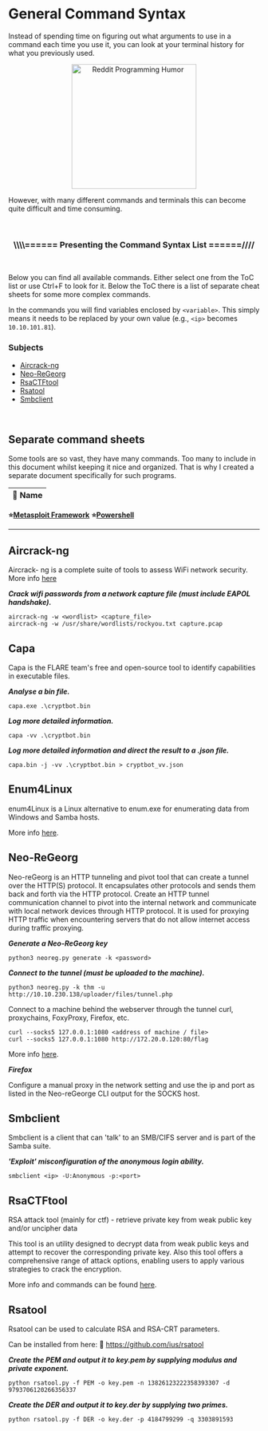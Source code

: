 # General Command Syntax

Instead of spending time on figuring out what arguments to use in a command each time you use it, you can look at your terminal history for what you previously used. 

<p align="center"><img alt="Reddit Programming Humor" src="https://i.redd.it/r6dfmrd3rh711.png" width="250" /></p>

However, with many different commands and terminals this can become quite difficult and time consuming. 

</br>

<h3><p align="center">\\\\====== Presenting the Command Syntax List ======////</p></h3>

</br>

Below you can find all available commands. Either select one from the ToC list or use Ctrl+F to look for it. Below the ToC there is a list of separate cheat sheets for some more complex commands.

In the commands you will find variables enclosed by `<variable>`. This simply means it needs to be replaced by your own value (e.g., `<ip>` becomes `10.10.101.81`).

### Subjects

- [Aircrack-ng](#aircrack-ng)
- [Neo-ReGeorg](#neo-regeorg)
- [RsaCTFtool](#rsactftool)
- [Rsatool](#rsatool)
- [Smbclient](#smbclient)

<br>

## Separate command sheets

Some tools are so vast, they have many commands. Too many to include in this document whilst keeping it nice and organized. That is why I created a separate document specifically for such programs. 

🔰 Name |
-- | 
**⭐[Metasploit Framework](commands/metasploit.md)**
**⭐[Powershell](commands/powershell.md)**
****

## Aircrack-ng

Aircrack- ng is a complete suite of tools to assess WiFi network security. More info [here](https://www.aircrack-ng.org/)

**_Crack wifi passwords from a network capture file (must include EAPOL handshake)._**

```console
aircrack-ng -w <wordlist> <capture_file>
aircrack-ng -w /usr/share/wordlists/rockyou.txt capture.pcap
```

## Capa

Capa is the FLARE team's free and open-source tool to identify capabilities in executable files.

**_Analyse a bin file._**

```console
capa.exe .\cryptbot.bin
```

**_Log more detailed information._**

```console
capa -vv .\cryptbot.bin
```

**_Log more detailed information and direct the result to a .json file._**

```console
capa.bin -j -vv .\cryptbot.bin > cryptbot_vv.json
```

## Enum4Linux

enum4Linux is a Linux alternative to enum.exe for enumerating data from Windows and Samba hosts.

More info [here](https://github.com/CiscoCXSecurity/enum4linux).

## Neo-ReGeorg

Neo-reGeorg is an HTTP tunneling and pivot tool that can create a tunnel over the HTTP(S) protocol. It encapsulates other protocols and sends them back and forth via the HTTP protocol. Create an HTTP tunnel communication channel to pivot into the internal network and communicate with local network devices through HTTP protocol. It is used for proxying HTTP traffic when encountering servers that do not allow internet access during traffic proxying.

**_Generate a Neo-ReGeorg key_**

```console
python3 neoreg.py generate -k <password> 
```

**_Connect to the tunnel (must be uploaded to the machine)._**

```console
python3 neoreg.py -k thm -u http://10.10.230.138/uploader/files/tunnel.php
```

Connect to a machine behind the webserver through the tunnel curl, proxychains, FoxyProxy, Firefox, etc.

```console
curl --socks5 127.0.0.1:1080 <address of machine / file>
curl --socks5 127.0.0.1:1080 http://172.20.0.120:80/flag
```

More info [here](https://github.com/L-codes/Neo-reGeorg/blob/master/README-en.md).

**_Firefox_**

Configure a manual proxy in the network setting and use the ip and port as listed in the Neo-reGeorge CLI output for the SOCKS host.

## Smbclient

Smbclient is a client that can 'talk' to an SMB/CIFS server and is part of the Samba suite.

**_'Exploit' misconfiguration of the anonymous login ability._**

```console
smbclient <ip> -U:Anonymous -p:<port>
```

## RsaCTFtool

RSA attack tool (mainly for ctf) - retrieve private key from weak public key and/or uncipher data 

This tool is an utility designed to decrypt data from weak public keys and attempt to recover the corresponding private key. Also this tool offers a comprehensive range of attack options, enabling users to apply various strategies to crack the encryption.

More info and commands can be found [here](https://github.com/RsaCtfTool/RsaCtfTool).

## Rsatool

Rsatool can be used to calculate RSA and RSA-CRT parameters. 

Can be installed from here: 🔗 https://github.com/ius/rsatool

**_Create the PEM and output it to key.pem by supplying modulus and private exponent._**

```console
python rsatool.py -f PEM -o key.pem -n 13826123222358393307 -d 9793706120266356337
```

**_Create the DER and output it to key.der by supplying two primes._**

```console
python rsatool.py -f DER -o key.der -p 4184799299 -q 3303891593
```

<!--- 

💲 ❕ ➡️

## TITLE

### Usefull documentation

🔰 Name | ℹ️ Description | 🔗 Link
-- | -- | --
**** |  | 

### Related tools

🔰 Name | ℹ️ Description | 🔗 Link
-- | -- | --
**** |  | 

<br>

--->
